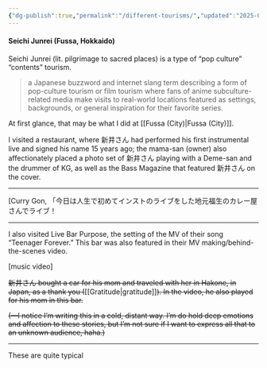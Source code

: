 ```yaml
---
{"dg-publish":true,"permalink":"/different-tourisms/","updated":"2025-05-07T22:20:43.939+08:00"}
---
```




#### Seichi Junrei (Fussa, Hokkaido)

Seichi Junrei (lit. pilgrimage to sacred places) is a type of “pop culture” “contents” tourism. 

> a Japanese buzzword and internet slang term describing a form of pop-culture tourism or film tourism where fans of anime subculture-related media make visits to real-world locations featured as settings, backgrounds, or general inspiration for their favorite series.

At first glance, that may be what I did at [[Fussa (City)\|Fussa (City)]].

I visited a restaurant, where 新井さん had performed his first instrumental live and signed his name 15 years ago; the mama-san (owner) also affectionately placed a photo set of 新井さん playing with a Deme-san and the drummer of KG, as well as the Bass Magazine that featured 新井さん on the cover.

---

\[Curry Gon, 「今日は人生で初めてインストのライブをした地元福生のカレー屋さんでライブ！

---

I also visited Live Bar Purpose, the setting of the MV of their song “Teenager Forever.” This bar was also featured in their MV making/behind-the-scenes video. 

\[music video\]

~~新井さん bought a car for his mom and traveled with her in Hakone, in Japan, as a thank you (~~[[Gratitude\|gratitude]]~~). In the video, he also played for his mom in this bar.~~ 

~~(—I notice I’m writing this in a cold, distant way. I’m do hold deep emotions and affection to these stories, but I’m not sure if I want to express all that to an unknown audience, haha.)~~

---

These are quite typical 